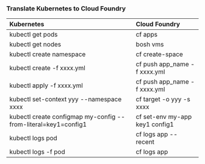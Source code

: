 ### Translate Kubernetes to Cloud Foundry

| Kubernetes                       | Cloud Foundry                   |
|:---------------------------------|:--------------------------------|
| kubectl get pods                 | cf apps                         |
| kubectl get nodes                | bosh vms                        |
| kubectl create namespace         | cf create-space                 |
| kubectl create -f xxxx.yml       | cf push app_name -f xxxx.yml    |
| kubectl apply -f xxxx.yml        | cf push app_name -f xxxx.yml    |
| kubectl set-context yyy --namespace xxxx | cf target -o yyy -s xxxx |
| kubectl create configmap my-config --from-literal=key1=config1 | cf set-env my-app key1 config1 |
| kubectl logs pod                 | cf logs app --recent        |
| kubectl logs -f pod              | cf logs app                 |
